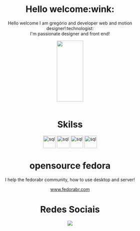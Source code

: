 <div align="center">
 <h1>Hello welcome:wink:</h1>
  <p>Hello welcome  I am gregório and developer web  and motion designer!:technologist:	
  <br> I'm passionate  designer and front end!</br></p>
</div>

<div align="center">  
  <img width="41%" height="195px" src="https://github-readme-stats.vercel.app/api/top-langs/?username=gregoriodelucca&layout=compact&hide_border=true&title_color=00bfbf&text_color=00bfbf&bg_color=0d1117" />
 
</div>
</div>

<div align="center"><br>
  <h1>Skilss</h1>
    <img align="center" alt="sql" height= "40" width="40"  src="https://cdn.jsdelivr.net/gh/devicons/devicon/icons/redhat/redhat-original.svg" >
    <img align="center" alt="sql" height= "40" width="40"   src="https://cdn.jsdelivr.net/gh/devicons/devicon/icons/python/python-original.svg">
     <img align="center" alt="sql" height= "40" width="40"   src="https://cdn.jsdelivr.net/gh/devicons/devicon/icons/mysql/mysql-original.svg">
     <img align="center" alt="sql" height= "40" width="40"   src="https://cdn.jsdelivr.net/gh/devicons/devicon/icons/docker/docker-original.svg">
</div>
<div align="center">
 <h1>opensource fedora</h1>
 <p>I help the fedorabr community, how to use desktop and server!</p>
 <a href="https://fedorabr.org/">www.fedorabr.com</a>
</div>

 
<div align="center"> 
 <h1>Redes Sociais</h1>
  <a href="https://www.linkedin.com/in/gregoriodelucca/" target="_blank"><img src="https://img.shields.io/badge/-linkedin-blue?style=for-the-badge&logo=instagram&logoColor=white"</a>
</div> 
 </div>




